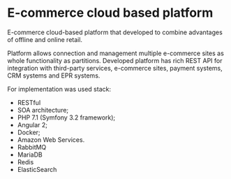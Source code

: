 E-commerce cloud based platform
===

E-commerce cloud-based platform that developed to combine advantages of offline and online retail.

Platform allows connection and management multiple e-commerce sites as whole functionality as partitions.
Developed platform has rich REST API for integration with third-party services, e-commerce sites, payment systems, CRM systems and EPR systems.

For implementation was used stack:
- RESTful
- SOA architecture;
- PHP 7.1 (Symfony 3.2 framework);
- Angular 2;
- Docker;
- Amazon Web Services.
- RabbitMQ
- MariaDB
- Redis
- ElasticSearch